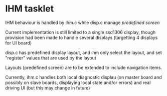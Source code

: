 # IHM tasklet

IHM behaviour is handled by ihm.c while disp.c manage *predefined screen*

Current implementation is still limited to a single ssd1306 display, though provision had been made to handle
several displays (targetting 4 displays for UI board)

disp.c has predefined display layout, and ihm only select the layout, and set "register" values that are used by
the layout

Layouts (predefined screen) are to be extended to include navigation items.

Currently, ihm.c handles both local diagnostic displau (on master board and possibly on slave boards, displaying local state and/or errors)
and real driving UI (but this may change in future)
